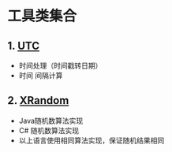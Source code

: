 # 工具类集合
## 1. [UTC](https://github.com/y85171642/Tools/tree/master/UTC) 
* 时间处理（时间戳转日期）
* 时间 间隔计算

## 2. [XRandom](https://github.com/y85171642/Tools/tree/master/XRandom) 
* Java随机数算法实现
* C# 随机数算法实现
* 以上语言使用相同算法实现，保证随机结果相同
